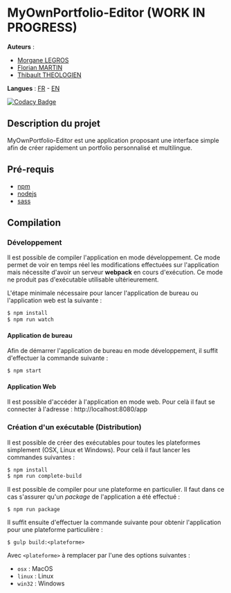 # MyOwnPortfolio-Editor (WORK IN PROGRESS)

__Auteurs__ : 
* [Morgane LEGROS](https://github.com/morgane1806/)
* [Florian MARTIN](https://github.com/Nistof/)
* [Thibault THEOLOGIEN](https://github.com/MacBootglass/)

__Langues__ : [FR](./README.md) - [EN](./README_EN.md)

[![Codacy Badge](https://api.codacy.com/project/badge/Grade/57f5ea01a90d4a228747fe587d05184c)](https://www.codacy.com/app/MacBootglass/myOwnPortfolio-editor?utm_source=github.com&amp;utm_medium=referral&amp;utm_content=myOwnPortfolio-team/myOwnPortfolio-editor&amp;utm_campaign=Badge_Grade)

## Description du projet

MyOwnPortfolio-Editor est une application proposant une interface simple afin de créer rapidement un portfolio personnalisé et multilingue.

## Pré-requis

* [npm](https://docs.npmjs.com)
* [nodejs](https://nodejs.org/en/)
* [sass](http://sass-lang.com)

## Compilation

### Développement

Il est possible de compiler l'application en mode développement. Ce mode permet de voir en temps réel les modifications effectuées sur l'application mais
nécessite d'avoir un serveur **webpack** en cours d'exécution. Ce mode ne produit pas d'exécutable utilisable ultérieurement.

L'étape minimale nécessaire pour lancer l'application de bureau ou l'application web est la suivante :

```sh
$ npm install
$ npm run watch
```

#### Application de bureau

Afin de démarrer l'application de bureau en mode développement, il suffit d'effectuer la commande suivante :

```sh
$ npm start
```

#### Application Web

Il est possible d'accéder à l'application en mode web. Pour celà il faut se connecter à l'adresse : http://localhost:8080/app

### Création d'un exécutable (Distribution)

Il est possible de créer des exécutables pour toutes les plateformes simplement (OSX, Linux et Windows). Pour celà il faut lancer les commandes suivantes :

```sh
$ npm install
$ npm run complete-build
```

Il est possible de compiler pour une plateforme en particulier. Il faut dans ce cas s'assurer qu'un _package_ de l'application a été effectué :

```
$ npm run package
```

Il suffit ensuite d'effectuer la commande suivante pour obtenir l'application pour une plateforme particulière :

```
$ gulp build:<plateforme>
```

Avec ```<plateforme>``` à remplacer par l'une des options suivantes :
* ```osx``` : MacOS
* ```linux``` : Linux
* ```win32``` : Windows